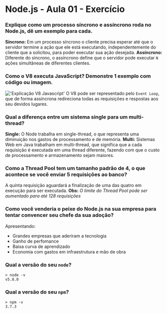 # Node.js - Aula 01 - Exercício

### Explique como um processo síncrono e assíncrono roda no Node.js, dê um exemplo para cada.
__Síncrono:__ Em um processo síncrono o cliente precisa esperar até que o servidor termine a ação que ele está executando, independentemente do cliente que a solicitou, para poder executar sua ação desejada.
__Assíncrono:__ Diferente do síncrono, o assíncrono define que o servidor pode executar `N` ações simultâneas de diferentes clientes.

### Como o V8 executa JavaScript? Demonstre 1 exemplo com código ou imagem.
!['Explicação V8 Javascript'](http://cjus.github.io/nodejs-presentation-advanced/images/NodeJS-EventedIOAsyncIO_latest.png "Funcionamento V8")
O V8 pode ser representado pelo `Event Loop`, que de forma assíncrona redireciona todas as requisições e respostas aos seu devidos lugares.

### Qual a diferença entre um sistema single para um multi-thread?
__Single:__ O Node trabalha em single-thread, o que representa uma diminuição nos gastos de processamento e de memória.
__Multi:__ Sistemas Web em Java trabalham em multi-thread, que significa que a cada requisição é executada em uma thread diferente, fazendo com que o custo de processamento e armazenamento sejam maiores.

### Como a Thread Pool tem um tamanho padrão de 4, o que acontece se você enviar 5 requisições ao banco?
A quinta requisição aguardará a finalização de uma das quatro em execução para ser executada.
__Obs:__ _O limite do Thread Pool pode ser aumentado para até 128 requisições_

### Como você venderia o peixe do Node.js na sua empresa para tentar convencer seu chefe da sua adoção?
Apresentando:
* Grandes empresas que aderiram a tecnologia
* Ganho de perfomance
* Baixa curva de aprendizado
* Economia com gastos em infraestrutura e mão de obra

### Qual a versão do seu `node`?

```
> node -v
v5.8.0
```
### Qual a versão do seu `npm`?

```
> npm -v
3.7.3
```